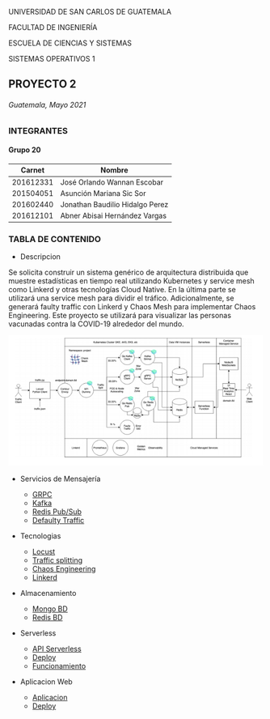 UNIVERSIDAD DE SAN CARLOS DE GUATEMALA

FACULTAD DE INGENIERÍA

ESCUELA DE CIENCIAS Y SISTEMAS

SISTEMAS OPERATIVOS 1

PROYECTO 2
-------------------------------------------
###### Guatemala, Mayo 2021

### INTEGRANTES

#### Grupo 20

|Carnet|Nombre|
|--|--|
|201612331|José Orlando Wannan Escobar|
|201504051|Asunción Mariana Sic Sor|
|201602440|Jonathan Baudilio Hidalgo Perez|
|201612101|Abner Abisai Hernández Vargas|

### TABLA DE CONTENIDO


* Descripcion 

Se solicita construir un sistema genérico de arquitectura distribuida que muestre
estadísticas en tiempo real utilizando Kubernetes y service mesh como Linkerd y
otras tecnologías Cloud Native. En la última parte se utilizará una service mesh para
dividir el tráfico. Adicionalmente, se generará faulty traffic con Linkerd y Chaos Mesh
para implementar Chaos Engineering. Este proyecto se utilizará para visualizar las
personas vacunadas contra la COVID-19 alrededor del mundo.


![This is a alt text.](./Imagenes/im1.png "This is a sample image.")


* Servicios de Mensajería

    * [GRPC](https://github.com/JoWan1998/SO1_P2/blob/master/GRPC/README.md)
    * [Kafka]()
    * [Redis Pub/Sub]()
    * [Defaulty Traffic]()
    

* Tecnologias
    * [Locust](https://github.com/JoWan1998/SO1_P2/tree/master/LOCUST)
    * [Traffic splitting ]()
    * [Chaos Engineering ]()
    * [Linkerd]()


* Almacenamiento
    * [Mongo BD]()
    * [Redis BD]()

* Serverless

    * [API Serverless]()
    * [Deploy]()
    * [Funcionamiento]()




* Aplicacion Web

    * [Aplicacion]()
    * [Deploy]()












